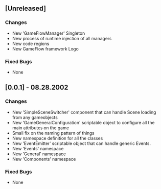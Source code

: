 ## [Unreleased]
### Changes
- New 'GameFlowManager' Singleton
- New process of runtime injection of all managers
- New code regions
- New GameFlow framework Logo
### Fixed Bugs
- None

## [0.0.1] - 08.28.2002
### Changes
- New 'SimpleSceneSwitcher' component that can handle Scene loading from any gameobjects
- New 'GameGeneralConfiguration' scriptable object to configure all the main attributes on the game
- Small fix on the naming pattern of things
- New namespace definition for all the classes
- New 'EventEmitter' scriptable object that can handle generic Events.
- New 'Events' namespace
- New 'General' namespace
- New 'Components' namespace
### Fixed Bugs
- None